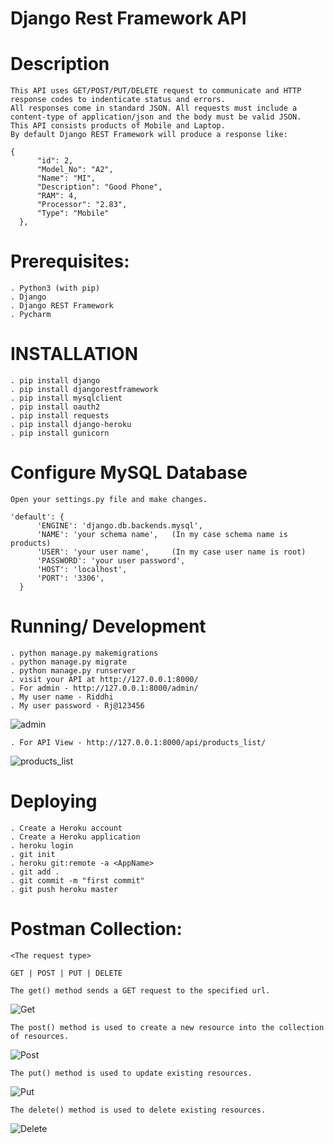 # Django Rest Framework API

# Description
    This API uses GET/POST/PUT/DELETE request to communicate and HTTP response codes to indenticate status and errors. 
    All responses come in standard JSON. All requests must include a content-type of application/json and the body must be valid JSON.
    This API consists products of Mobile and Laptop.
    By default Django REST Framework will produce a response like:

    {
          "id": 2,
          "Model_No": "A2",
          "Name": "MI",
          "Description": "Good Phone",
          "RAM": 4,
          "Processor": "2.83",
          "Type": "Mobile"
      },

# Prerequisites:

    . Python3 (with pip)
    . Django
    . Django REST Framework
    . Pycharm
  
  
# INSTALLATION

    . pip install django
    . pip install djangorestframework
    . pip install mysqlclient
    . pip install oauth2
    . pip install requests
    . pip install django-heroku
    . pip install gunicorn
  
# Configure MySQL Database
  
    Open your settings.py file and make changes.

    'default': {
          'ENGINE': 'django.db.backends.mysql',
          'NAME': 'your schema name',   (In my case schema name is products)
          'USER': 'your user name',     (In my case user name is root)
          'PASSWORD': 'your user password',
          'HOST': 'localhost',
          'PORT': '3306',
      }

# Running/ Development
  
    . python manage.py makemigrations
    . python manage.py migrate
    . python manage.py runserver
    . visit your API at http://127.0.0.1:8000/
    . For admin - http://127.0.0.1:8000/admin/
    . My user name - Riddhi
    . My user password - Rj@123456
    
   ![admin](https://user-images.githubusercontent.com/69605346/96028525-04d69180-0e77-11eb-92eb-9c9548a920a4.png)
   
    . For API View - http://127.0.0.1:8000/api/products_list/
    
   ![products_list](https://user-images.githubusercontent.com/69605346/96028869-83333380-0e77-11eb-8bc9-2e92a47cbb5e.png)
  
# Deploying
  
    . Create a Heroku account
    . Create a Heroku application
    . heroku login
    . git init
    . heroku git:remote -a <AppName>
    . git add .
    . git commit -m "first commit"
    . git push heroku master


# Postman Collection:

    <The request type>

    GET | POST | PUT | DELETE    
  
    The get() method sends a GET request to the specified url.
  ![Get](https://user-images.githubusercontent.com/69605346/96029646-9266b100-0e78-11eb-963b-8a338efcf6ff.png)
 
    The post() method is used to create a new resource into the collection of resources.
  ![Post](https://user-images.githubusercontent.com/69605346/96029932-f2f5ee00-0e78-11eb-8f92-034705d16b60.png)
  
    The put() method is used to update existing resources.
  ![Put](https://user-images.githubusercontent.com/69605346/96030335-829b9c80-0e79-11eb-9b70-6466e706a124.png)

    The delete() method is used to delete existing resources.
  ![Delete](https://user-images.githubusercontent.com/69605346/96030508-b5459500-0e79-11eb-8b7a-c6b4dfa5231f.png)
  
